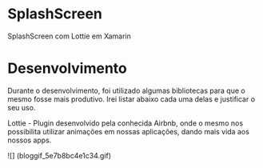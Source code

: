 # SplashScreen
SplashScreen com Lottie em  Xamarin

# Desenvolvimento

Durante o desenvolvimento, foi utilizado algumas bibliotecas para que o mesmo fosse mais produtivo. 
Irei listar abaixo cada uma delas e justificar o seu uso.

Lottie - Plugin desenvolvido pela conhecida Airbnb, onde o mesmo nos possibilita 
utilizar animações em nossas aplicações, dando mais vida aos nossos apps.

![] (bloggif_5e7b8bc4e1c34.gif)
